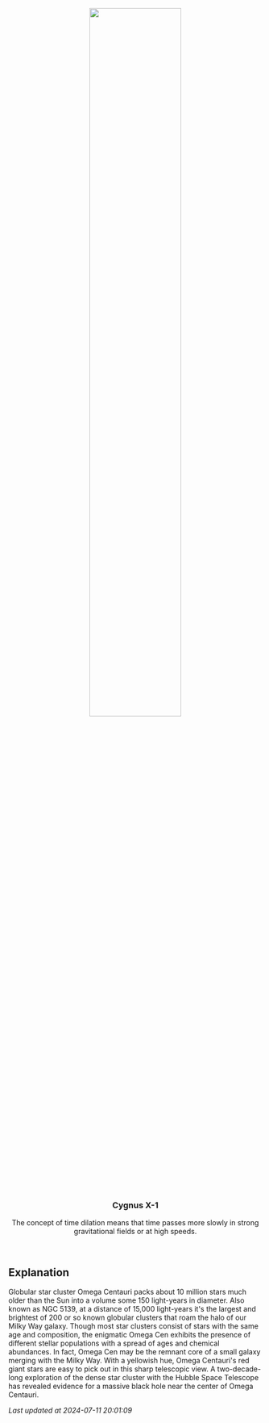 <p align='center'>
    <img src='https://apod.nasa.gov/apod/image/2407/NGC5139_Stein_a1024.jpg' width='60%' />
    <h3 align="center">Cygnus X-1</h3>
    <p align="center">The concept of time dilation means that time passes more slowly in strong gravitational fields or at high speeds.</p>
</p>
<br/>

Explanation
--
Globular star cluster Omega Centauri packs about 10 million stars much older than the Sun into a volume some 150 light-years in diameter. Also known as NGC 5139, at a distance of 15,000 light-years it's the largest and brightest of 200 or so known globular clusters that roam the halo of our Milky Way galaxy. Though most star clusters consist of stars with the same age and composition, the enigmatic Omega Cen exhibits the presence of different stellar populations with a spread of ages and chemical abundances. In fact, Omega Cen may be the remnant core of a small galaxy merging with the Milky Way. With a yellowish hue, Omega Centauri's red giant stars are easy to pick out in this sharp telescopic view. A two-decade-long exploration of the dense star cluster with the Hubble Space Telescope has revealed evidence for a massive black hole near the center of Omega Centauri.


*Last updated at 2024-07-11 20:01:09*
